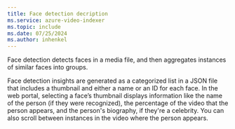 ```yaml
---
title: Face detection decription
ms.service: azure-video-indexer
ms.topic: include
ms.date: 07/25/2024
ms.author: inhenkel
---
```


Face detection detects faces in a media file, and then aggregates instances of similar faces into groups.

Face detection insights are generated as a categorized list in a JSON file that includes a thumbnail and either a name or an ID for each face. In the web portal, selecting a face’s thumbnail displays information like the name of the person (if they were recognized), the percentage of the video that the person appears, and the person's biography, if they're a celebrity. You can also scroll between instances in the video where the person appears.
